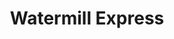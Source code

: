 ---
title: "Watermill Express"
url: /phoenix/watermill-express-north-24th-street/
shop: beverages
---